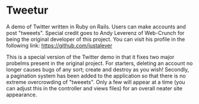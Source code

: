 # Tweetur
A demo of Twitter written in Ruby on Rails. Users can make accounts and post "tweeets". Special credit goes to Andy Leverenz of Web-Crunch for being the original developer of this project. You can visit his profile in the following link: https://github.com/justalever

This is a special version of the Twitter demo in that it fixes two major probelms present in the original project. For starters, deleting an account no longer causes bugs of any sort; create and destroy as you wish! Secondly, a pagination system has been added to the application so that there is no extreme overcrowding of "tweeets". Only a few will appear at a time (you can adjust this in the controller and views files) for an overall neater site appearance.
